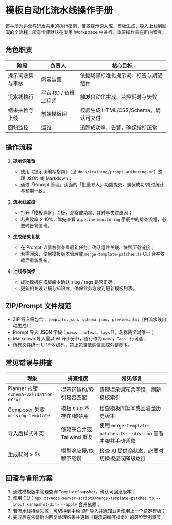 # 模板自动化流水线操作手册

该手册为运营与研发共用的执行指南，覆盖提示词入库、模板生成、导入上线到回滚的全流程。所有步骤默认在专用 Workspace 中进行，重要操作需在群内留痕。

## 角色职责

| 阶段 | 负责人 | 核心目标 |
| ---- | ------ | -------- |
| 提示词收集与审核 | 内容运营 | 依据场景标准化提示词、标签与期望组件 |
| 流水线执行 | 平台 RD / 值班工程师 | 触发自动化生成、监控耗时与失败 |
| 结果抽检与上线 | 前端模板组 | 校验生成 HTML/CSS/Schema，确认可交付 |
| 回归监控 | 运维 | 追踪成功率、告警，确保指标正常 |

## 操作流程

1. **提示词准备**
   - 使用《提示词编写指南》（见 `docs/training/prompt-authoring.md`）整理 JSON 或 Markdown；
   - 通过「Prompt 管理」页面的「批量导入」功能提交，确保成功/跳过统计与预期一致。

2. **流水线监控**
   - 打开「模板洞察」面板，观察成功率、耗时与失败原因；
   - 若失败率 > 10%，优先查看 `pipeline-monitoring` 手册中的排查流程，必要时告警值班。

3. **生成结果复核**
   - 在 Prompt 详情右侧查看最新任务，确认组件关联、快照下载链接；
   - 若需回滚，使用模板版本管理或 `merge-template-patches.ts` CLI 合并依赖后重新发布。

4. **上线与同步**
   - 成功模板在模板库中确认 slug / tags 是否正确；
   - 更新相关设计稿与知识库，确保业务方收到最新模板列表。

## ZIP/Prompt 文件规范

- ZIP 导入需包含：`template.json`、`schema.json`、`preview.html`（由流水线自动生成）；
- Prompt 导入 JSON 字段：`name`、`rawText`、`tags[]`，名称需全局唯一；
- Markdown 导入需以 `##` 开头分节，首行作为 `name`，`Tags:` 行可选；
- 所有文件统一 UTF-8 编码，禁止包含敏感信息或外链脚本。

## 常见错误与排查

| 现象 | 排查维度 | 常见修复 |
| ---- | -------- | -------- |
| Planner 报错 `schema-validation-error` | 提示词结构/索引是否匹配 | 清理提示词冗余字段，刷新模板索引 |
| Composer 失败 `missing-template` | 模板 slug 不存在/被禁用 | 检查模板库版本或回滚至历史版本 |
| 导入后样式冲突 | 依赖未合并或 Tailwind 重复 | 使用 `merge-template-patches.ts --dry-run` 查看冲突并手动调整 |
| 生成耗时 > 5s | 模型响应慢/依赖下载慢 | 检查 AI 提供商状态，必要时切换模型或降级运行 |

## 回滚与备用方案

1. 通过模板版本管理查询 `TemplateSnapshot`，确认可回滚版本；
2. 使用 CLI：`npx ts-node server-scripts/merge-template-patches.ts --input <snapshot-dir> --apply` 合并依赖；
3. 若流水线持续失败，可切换到手动 ZIP 导入并通知业务使用上一个稳定模板；
4. 完成后在告警群内回复处理结果并更新《提示词编写指南》的风险案例章节。

